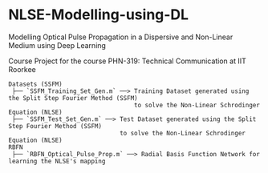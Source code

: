 # NLSE-Modelling-using-DL
Modelling Optical Pulse Propagation in a Dispersive and Non-Linear Medium using Deep Learning

Course Project for the course PHN-319: Technical Communication at IIT Roorkee

```
Datasets (SSFM) 
 ├── `SSFM_Training_Set_Gen.m` ──> Training Dataset generated using the Split Step Fourier Method (SSFM) 
                                   to solve the Non-Linear Schrodinger Equation (NLSE)
 ├── `SSFM_Test_Set_Gen.m` ──> Test Dataset generated using the Split Step Fourier Method (SSFM) 
                               to solve the Non-Linear Schrodinger Equation (NLSE)
RBFN
 ├── `RBFN_Optical_Pulse_Prop.m` ──> Radial Basis Function Network for learning the NLSE's mapping
```
